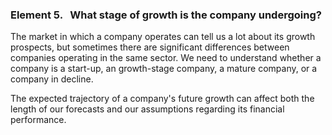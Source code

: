 ### **Element 5. &nbsp; What stage of growth is the company undergoing?**

The market in which a company operates can tell us a lot about its growth prospects, but sometimes there are significant differences between companies operating in the same sector. We need to understand whether a company is a start-up, an growth-stage company, a mature company, or a company in decline.

The expected trajectory of a company's future growth can affect both the length of our forecasts and our assumptions regarding its financial performance.
